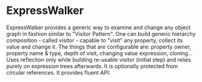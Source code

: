 # ExpressWalker
ExpressWalker provides a generic way to examine and change any object graph in fashion similar to "Visitor Pattern".
One can build generic hierarchy composition - called visitor - capable to "visit" any property, collect its value and change it.
The things that are configurable are: property owner, property name & type, depth of visit, changing value expression, cloning...
Uses refleciton only while building re-usable visitor (initial step) and relies purely on expression trees afterwards.
It is optionally protected from circular references. It provides fluent API:

